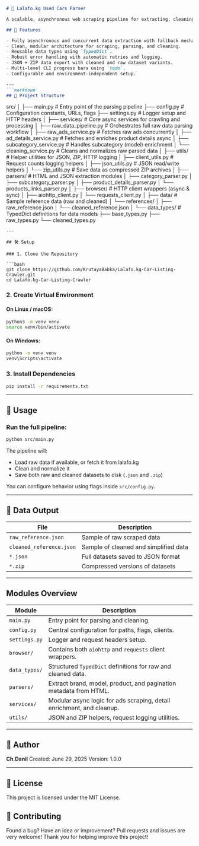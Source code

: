 ```markdown
# 🚗 Lalafo.kg Used Cars Parser

A scalable, asynchronous web scraping pipeline for extracting, cleaning, and storing structured advertisement data from [lalafo.kg](https://lalafo.kg). This project is tailored to scrape used car listings, parse detailed advertisement metadata, and provide cleaned JSON outputs ready for analysis or integration.

## 📌 Features

- Fully asynchronous and concurrent data extraction with fallback mechanisms.
- Clean, modular architecture for scraping, parsing, and cleaning.
- Reusable data types using `TypedDict`.
- Robust error handling with automatic retries and logging.
- JSON + ZIP data export with cleaned and raw dataset variants.
- Multi-level CLI progress bars using `tqdm`.
- Configurable and environment-independent setup.

---
```markdown
## 📁 Project Structure

```

src/
│
├── main.py                    # Entry point of the parsing pipeline
├── config.py                  # Configuration constants, URLs, flags
├── settings.py                # Logger setup and HTTP headers
│
├── services/                  # Core async services for crawling and processing
│   ├── raw\_data\_pipeline.py   # Orchestrates full raw data parsing workflow
│   ├── raw\_ads\_service.py     # Fetches raw ads concurrently
│   ├── ad\_details\_service.py  # Fetches and enriches product details async
│   ├── subcategory\_service.py # Handles subcategory (model) enrichment
│   └── cleaning\_service.py    # Cleans and normalizes raw parsed data
│
├── utils/                     # Helper utilities for JSON, ZIP, HTTP logging
│   ├── client\_utils.py        # Request counts logging helpers
│   ├── json\_utils.py          # JSON read/write helpers
│   └── zip\_utils.py           # Save data as compressed ZIP archives
│
├── parsers/                   # HTML and JSON extraction modules
│   ├── category\_parser.py
│   ├── subcategory\_parser.py
│   ├── product\_details\_parser.py
│   └── products\_links\_parser.py
│
├── browser/                   # HTTP client wrappers (async & sync)
│   ├── aiohttp\_client.py
│   └── requests\_client.py
│
├── data/                      # Sample reference data (raw and cleaned)
│   └── references/
│       ├── raw\_reference.json
│       └── cleaned\_reference.json
│
└── data\_types/                # TypedDict definitions for data models
├── base\_types.py
├── raw\_types.py
└── cleaned\_types.py

```
---

## 🛠 Setup

### 1. Clone the Repository

```bash
git clone https://github.com/KrutayaBabka/Lalafo.kg-Car-Listing-Crawler.git
cd Lalafo.kg-Car-Listing-Crawler
````

### 2. Create Virtual Environment

#### On Linux / macOS:

```bash
python3 -m venv venv
source venv/bin/activate
```

#### On Windows:

```bash
python -m venv venv
venv\Scripts\activate
```

### 3. Install Dependencies

```bash
pip install -r requirements.txt
```

---

## 🚀 Usage

### Run the full pipeline:

```bash
python src/main.py
```

The pipeline will:

* Load raw data if available, or fetch it from lalafo.kg
* Clean and normalize it
* Save both raw and cleaned datasets to disk (`.json` and `.zip`)

You can configure behavior using flags inside `src/config.py`.

---

## 🧪 Data Output

| File                     | Description                           |
| ------------------------ | ------------------------------------- |
| `raw_reference.json`     | Sample of raw scraped data            |
| `cleaned_reference.json` | Sample of cleaned and simplified data |
| `*.json`                 | Full datasets saved to JSON format    |
| `*.zip`                  | Compressed versions of datasets       |

---

## Modules Overview

| Module        | Description                                                           |
| ------------- | --------------------------------------------------------------------- |
| `main.py`     | Entry point for parsing and cleaning.                                 |
| `config.py`   | Central configuration for paths, flags, clients.                      |
| `settings.py` | Logger and request headers setup.                                     |
| `browser/`    | Contains both `aiohttp` and `requests` client wrappers.               |
| `data_types/` | Structured `TypedDict` definitions for raw and cleaned data.          |
| `parsers/`    | Extract brand, model, product, and pagination metadata from HTML.     |
| `services/`   | Modular async logic for ads scraping, detail enrichment, and cleanup. |
| `utils/`      | JSON and ZIP helpers, request logging utilities.                      |

---

## 👤 Author

**Ch.Danil**
Created: June 29, 2025
Version: 1.0.0

---

## 📄 License

This project is licensed under the MIT License.

## 🙌 Contributing

Found a bug? Have an idea or improvement?
Pull requests and issues are very welcome! 
Thank you for helping improve this project!